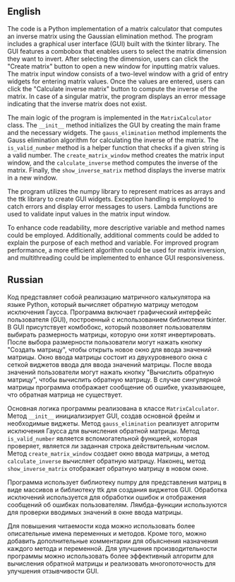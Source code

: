 ## English

The code is a Python implementation of a matrix calculator that computes an inverse matrix using the Gaussian elimination method. The program includes a graphical user interface (GUI) built with the tkinter library. The GUI features a combobox that enables users to select the matrix dimension they want to invert. After selecting the dimension, users can click the "Create matrix" button to open a new window for inputting matrix values. The matrix input window consists of a two-level window with a grid of entry widgets for entering matrix values. Once the values are entered, users can click the "Calculate inverse matrix" button to compute the inverse of the matrix. In case of a singular matrix, the program displays an error message indicating that the inverse matrix does not exist.

The main logic of the program is implemented in the `MatrixCalculator` class. The `__init__` method initializes the GUI by creating the main frame and the necessary widgets. The `gauss_elimination` method implements the Gauss elimination algorithm for calculating the inverse of the matrix. The `is_valid_number` method is a helper function that checks if a given string is a valid number. The `create_matrix_window` method creates the matrix input window, and the `calculate_inverse` method computes the inverse of the matrix. Finally, the `show_inverse_matrix` method displays the inverse matrix in a new window.

The program utilizes the numpy library to represent matrices as arrays and the ttk library to create GUI widgets. Exception handling is employed to catch errors and display error messages to users. Lambda functions are used to validate input values in the matrix input window.

To enhance code readability, more descriptive variable and method names could be employed. Additionally, additional comments could be added to explain the purpose of each method and variable. For improved program performance, a more efficient algorithm could be used for matrix inversion, and multithreading could be implemented to enhance GUI responsiveness.

## Russian

Код представляет собой реализацию матричного калькулятора на языке Python, который вычисляет обратную матрицу методом исключения Гаусса. Программа включает графический интерфейс пользователя (GUI), построенный с использованием библиотеки tkinter. В GUI присутствует комбобокс, который позволяет пользователям выбирать размерность матрицы, которую они хотят инвертировать. После выбора размерности пользователи могут нажать кнопку "Создать матрицу", чтобы открыть новое окно для ввода значений матрицы. Окно ввода матрицы состоит из двухуровневого окна с сеткой виджетов ввода для ввода значений матрицы. После ввода значений пользователи могут нажать кнопку "Вычислить обратную матрицу", чтобы вычислить обратную матрицу. В случае сингулярной матрицы программа отображает сообщение об ошибке, указывающее, что обратная матрица не существует.

Основная логика программы реализована в классе `MatrixCalculator`. Метод `__init__` инициализирует GUI, создав основной фрейм и необходимые виджеты. Метод `gauss_elimination` реализует алгоритм исключения Гаусса для вычисления обратной матрицы. Метод `is_valid_number` является вспомогательной функцией, которая проверяет, является ли заданная строка действительным числом. Метод `create_matrix_window` создает окно ввода матрицы, а метод `calculate_inverse` вычисляет обратную матрицу. Наконец, метод `show_inverse_matrix` отображает обратную матрицу в новом окне.

Программа использует библиотеку numpy для представления матриц в виде массивов и библиотеку ttk для создания виджетов GUI. Обработка исключений используется для обработки ошибок и отображения сообщений об ошибках пользователям. Лямбда-функции используются для проверки вводимых значений в окне ввода матрицы.

Для повышения читаемости кода можно использовать более описательные имена переменных и методов. Кроме того, можно добавить дополнительные комментарии для объяснения назначения каждого метода и переменной. Для улучшения производительности программы можно использовать более эффективный алгоритм для вычисления обратной матрицы и реализовать многопоточность для улучшения отзывчивости GUI.
